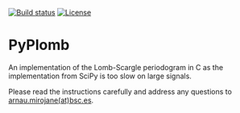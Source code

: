 [![Build status](https://gitlab.com/ArnauMiro/pyplomb/badges/main/pipeline.svg)](https://gitlab.com/ArnauMiro/pyplomb/-/pipelines)
[![License](https://img.shields.io/badge/license-MIT-orange)](https://opensource.org/licenses/mit)

# PyPlomb

An implementation of the Lomb-Scargle periodogram in C as the implementation from SciPy is too slow on large signals.

Please read the instructions carefully and address any questions to [arnau.mirojane(at)bsc.es](mailto:arnau.mirojane@bsc.es).